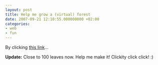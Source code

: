 ```yaml
---
layout: post
title: Help me grow a (virtual) forest
date: 2007-09-21 12:10:55.000000000 +02:00
categories:
- web
- fun
---
```

By clicking <a href="http://kitsched.act4trees.com/">this link</a>...

<strong>Update:</strong> Close to 100 leaves now. Help me make it! Clickity click click! :)

